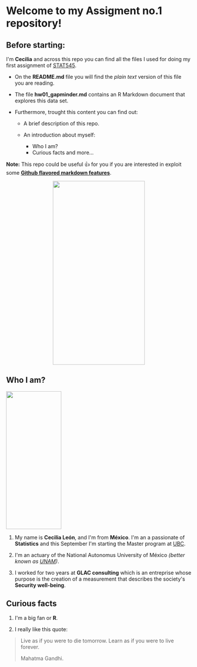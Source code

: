 # Welcome to my Assigment no.1 repository!

## Before starting:

I'm **Cecilia** and across this repo you can find all the files I used for doing my first assignment of [STAT545](http://stat545.com/).

- On the **README.md** file you will find the *plain text* version of this file you are reading.

- The file **hw01_gapminder.md** contains an R Markdown document that explores this data set. 

- Furthermore, trought this content you can find out:

	+ A brief description of this repo.
	
	+ An introduction about myself:
		* Who I am?
		* Curious facts and more...

**Note:** This repo could be useful :+1: for you if you are interested in exploit some [**Github flavored markdown features**](https://guides.github.com/pdfs/markdown-cheatsheet-online.pdf).

<div style="text-align:center"><img src="C:\\Users\\Cecy\\Documents\\GitHub\\hw01-CeciliaLe07\\Images\\giphy1.gif" width="250" height="500" /></div>

## Who I am?

<img src="C:\\Users\\Cecy\\Documents\\GitHub\\hw01-CeciliaLe07\\Images\\IMG_20180903_205339719_HDR (2).jpg" width="150" height="375" />

1. My name is **Cecilia León**, and I'm from **México**. I'm an a passionate of **Statistics** and this September I'm starting the Master program at [UBC](https://www.ubc.ca/).

2. I'm an actuary of the National Autonomus University of México *(better known as [UNAM](https://www.unam.mx/))*.

3. I worked for two years at **GLAC consulting** which is an entreprise whose purpose is the creation of a measurement that describes the society's **Security well-being**.

## Curious facts

1. I'm a big fan or **R**.

2. I really like this quote:

> Live as if you were to die tomorrow. Learn as if you were to live forever.
>
> Mahatma Gandhi. 
